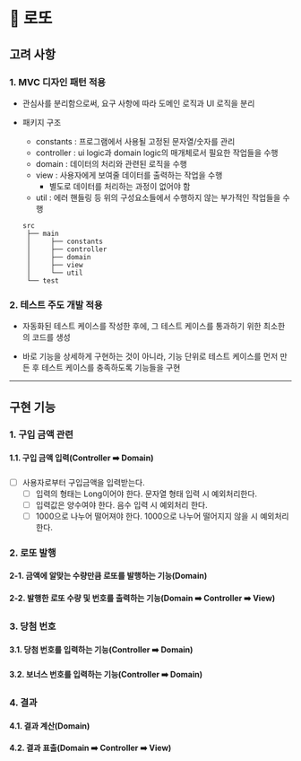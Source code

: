# 🎉 로또

## 고려 사항

### 1. MVC 디자인 패턴 적용

* 관심사를 분리함으로써, 요구 사항에 따라 도메인 로직과 UI 로직을 분리

* 패키지 구조
  * constants : 프로그램에서 사용될 고정된 문자열/숫자를 관리
  * controller : ui logic과 domain logic의 매개체로서 필요한 작업들을 수행
  * domain : 데이터의 처리와 관련된 로직을 수행
  * view : 사용자에게 보여줄 데이터를 출력하는 작업을 수행
    * 별도로 데이터를 처리하는 과정이 없어야 함
  * util : 에러 핸들링 등 위의 구성요소들에서 수행하지 않는 부가적인 작업들을 수행
  ```
  src
   ├── main
   │     ├── constants
   │     ├── controller
   │     ├── domain
   │     ├── view
   │     └── util
   └── test
  ```

### 2. 테스트 주도 개발 적용

* 자동화된 테스트 케이스를 작성한 후에, 그 테스트 케이스를 통과하기 위한 최소한의 코드를 생성

* 바로 기능을 상세하게 구현하는 것이 아니라, 기능 단위로 테스트 케이스를 먼저 만든 후 테스트 케이스를 충족하도록 기능들을 구현

-- -- --

## 구현 기능

### 1. 구입 금액 관련
#### 1.1. 구입 금액 입력(Controller ➡️ Domain)
- [ ] 사용자로부터 구입금액을 입력받는다.
  - [ ] 입력의 형태는 Long이어야 한다. 문자열 형태 입력 시 예외처리한다.
  - [ ] 입력값은 양수여야 한다. 음수 입력 시 예외처리 한다. 
  - [ ] 1000으로 나누어 떨어져야 한다. 1000으로 나누어 떨어지지 않을 시 예외처리 한다.

### 2. 로또 발행
#### 2-1. 금액에 알맞는 수량만큼 로또를 발행하는 기능(Domain)
#### 2-2. 발행한 로또 수량 및 번호를 출력하는 기능(Domain ➡️ Controller ➡️ View)

### 3. 당첨 번호
#### 3.1. 당첨 번호를 입력하는 기능(Controller ➡️ Domain)
#### 3.2. 보너스 번호를 입력하는 기능(Controller ➡️ Domain)

### 4. 결과
#### 4.1. 결과 계산(Domain)
#### 4.2. 결과 표출(Domain ➡️ Controller ➡️ View)